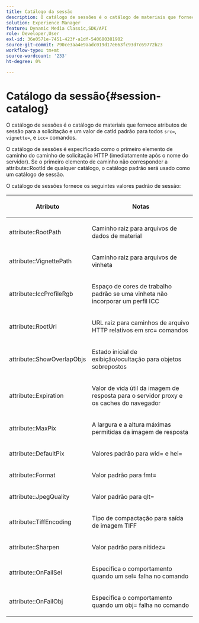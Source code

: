 ```yaml
---
title: Catálogo da sessão
description: O catálogo de sessões é o catálogo de materiais que fornece atributos de sessão para a solicitação e um valor catId padrão para todos os comandos src=, vignette= e icc=.
solution: Experience Manager
feature: Dynamic Media Classic,SDK/API
role: Developer,User
exl-id: 36e0571e-7451-423f-a1df-540680381902
source-git-commit: 790ce3aa4e9aadc019d17e663fc93d7c69772b23
workflow-type: tm+mt
source-wordcount: '233'
ht-degree: 0%

---
```


# Catálogo da sessão{#session-catalog}

O catálogo de sessões é o catálogo de materiais que fornece atributos de sessão para a solicitação e um valor de catId padrão para todos `src=`, `vignette=`, e `icc=` comandos.

O catálogo de sessões é especificado como o primeiro elemento de caminho do caminho de solicitação HTTP (imediatamente após o nome do servidor). Se o primeiro elemento de caminho não corresponder a attribute::RootId de qualquer catálogo, o catálogo padrão será usado como um catálogo de sessão.

O catálogo de sessões fornece os seguintes valores padrão de sessão:

<table id="table_DB5E0DD8E9B440A4964A1326433597C8"> 
 <thead> 
  <tr> 
   <th class="entry"> <p>Atributo </p> </th> 
   <th class="entry"> <p>Notas </p> </th> 
  </tr> 
 </thead>
 <tbody> 
  <tr> 
   <td> <p> <span class="codeph"> attribute::RootPath</span> </p> </td> 
   <td> <p> Caminho raiz para arquivos de dados de material </p> </td> 
  </tr> 
  <tr> 
   <td> <p> <span class="codeph"> attribute::VignettePath</span> </p> </td> 
   <td> <p> Caminho raiz para arquivos de vinheta </p> </td> 
  </tr> 
  <tr> 
   <td> <p> <span class="codeph"> attribute::IccProfileRgb</span> </p> </td> 
   <td> <p> Espaço de cores de trabalho padrão se uma vinheta não incorporar um perfil ICC </p> </td> 
  </tr> 
  <tr> 
   <td> <p> <span class="codeph"> attribute::RootUrl</span> </p> </td> 
   <td> <p> URL raiz para caminhos de arquivo HTTP relativos em <span class="codeph"> src=</span> comandos </p> </td> 
  </tr> 
  <tr> 
   <td> <p> <span class="codeph"> attribute::ShowOverlapObjs</span> </p> </td> 
   <td> <p> Estado inicial de exibição/ocultação para objetos sobrepostos </p> </td> 
  </tr> 
  <tr> 
   <td> <p> <span class="codeph"> attribute::Expiration</span> </p> </td> 
   <td> <p> Valor de vida útil da imagem de resposta para o servidor proxy e os caches do navegador </p> </td> 
  </tr> 
  <tr> 
   <td> <p> <span class="codeph"> attribute::MaxPix</span> </p> </td> 
   <td> <p> A largura e a altura máximas permitidas da imagem de resposta </p> </td> 
  </tr> 
  <tr> 
   <td> <p> <span class="codeph"> attribute::DefaultPix</span> </p> </td> 
   <td> <p> Valores padrão para <span class="codeph"> wid=</span> e <span class="codeph"> hei=</span> </p> </td> 
  </tr> 
  <tr> 
   <td> <p> <span class="codeph"> attribute::Format</span> </p> </td> 
   <td> <p> Valor padrão para <span class="codeph"> fmt=</span> </p> </td> 
  </tr> 
  <tr> 
   <td> <p> <span class="codeph"> attribute::JpegQuality</span> </p> </td> 
   <td> <p> Valor padrão para <span class="codeph"> qlt=</span> </p> </td> 
  </tr> 
  <tr> 
   <td> <p> <span class="codeph"> attribute::TiffEncoding</span> </p> </td> 
   <td> <p> Tipo de compactação para saída de imagem TIFF </p> </td> 
  </tr> 
  <tr> 
   <td> <p> <span class="codeph"> attribute::Sharpen</span> </p> </td> 
   <td> <p> Valor padrão para <span class="codeph"> nitidez=</span> </p> </td> 
  </tr> 
  <tr> 
   <td> <p> <span class="codeph"> attribute::OnFailSel</span> </p> </td> 
   <td> <p> Especifica o comportamento quando um <span class="codeph"> sel=</span> falha no comando </p> </td> 
  </tr> 
  <tr> 
   <td> <p> <span class="codeph"> attribute::OnFailObj</span> </p> </td> 
   <td> <p> Especifica o comportamento quando um <span class="codeph"> obj=</span> falha no comando </p> </td> 
  </tr> 
 </tbody> 
</table>

